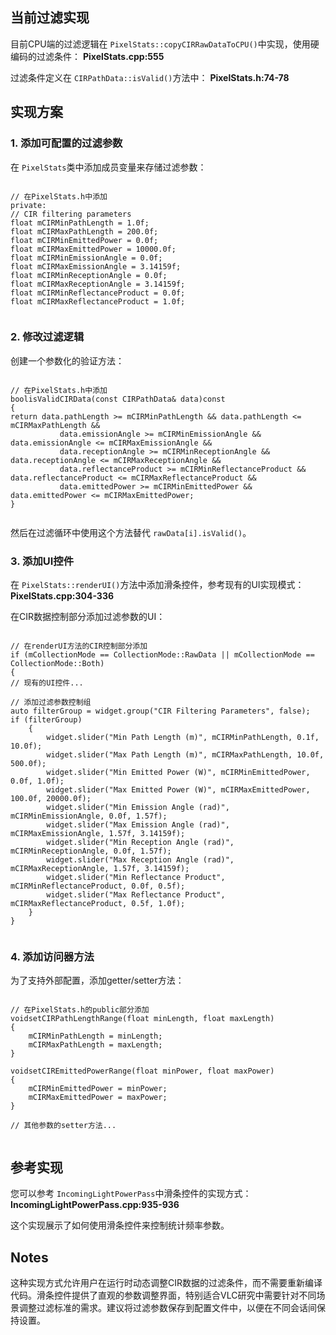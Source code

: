 ## 当前过滤实现

目前CPU端的过滤逻辑在 `PixelStats::copyCIRRawDataToCPU()`中实现，使用硬编码的过滤条件： **PixelStats.cpp:555**

过滤条件定义在 `CIRPathData::isValid()`方法中： **PixelStats.h:74-78**

## 实现方案

### 1. 添加可配置的过滤参数

在 `PixelStats`类中添加成员变量来存储过滤参数：

<pre class="px-2 py-1.5 has-[code]:rounded-md has-[code]:!bg-[#e5e5e5] has-[div]:bg-transparent has-[div]:!p-0 has-[code]:text-stone-900 dark:has-[code]:!bg-[#242424] has-[code]:dark:text-white [&_code]:block [&_code]:border-none [&_code]:bg-transparent [&_code]:p-0"><pre><code><span>// 在PixelStats.h中添加  </span><span>
</span><span></span><span>private</span><span>:
</span><span></span><span>// CIR filtering parameters  </span><span>
</span><span></span><span>float</span><span> mCIRMinPathLength = </span><span>1.0f</span><span>;
</span><span></span><span>float</span><span> mCIRMaxPathLength = </span><span>200.0f</span><span>;
</span><span></span><span>float</span><span> mCIRMinEmittedPower = </span><span>0.0f</span><span>;
</span><span></span><span>float</span><span> mCIRMaxEmittedPower = </span><span>10000.0f</span><span>;
</span><span></span><span>float</span><span> mCIRMinEmissionAngle = </span><span>0.0f</span><span>;
</span><span></span><span>float</span><span> mCIRMaxEmissionAngle = </span><span>3.14159f</span><span>;
</span><span></span><span>float</span><span> mCIRMinReceptionAngle = </span><span>0.0f</span><span>;
</span><span></span><span>float</span><span> mCIRMaxReceptionAngle = </span><span>3.14159f</span><span>;
</span><span></span><span>float</span><span> mCIRMinReflectanceProduct = </span><span>0.0f</span><span>;
</span><span></span><span>float</span><span> mCIRMaxReflectanceProduct = </span><span>1.0f</span><span>;</span></code></pre></pre>

### 2. 修改过滤逻辑

创建一个参数化的验证方法：

<pre class="px-2 py-1.5 has-[code]:rounded-md has-[code]:!bg-[#e5e5e5] has-[div]:bg-transparent has-[div]:!p-0 has-[code]:text-stone-900 dark:has-[code]:!bg-[#242424] has-[code]:dark:text-white [&_code]:block [&_code]:border-none [&_code]:bg-transparent [&_code]:p-0"><pre><code><span>// 在PixelStats.h中添加  </span><span>
</span><span></span>boolisValidCIRData(const CIRPathData& data)const
<span>{
</span><span></span><span>return</span><span> data.pathLength >= mCIRMinPathLength && data.pathLength <= mCIRMaxPathLength &&
</span>           data.emissionAngle >= mCIRMinEmissionAngle && data.emissionAngle <= mCIRMaxEmissionAngle &&
           data.receptionAngle >= mCIRMinReceptionAngle && data.receptionAngle <= mCIRMaxReceptionAngle &&
           data.reflectanceProduct >= mCIRMinReflectanceProduct && data.reflectanceProduct <= mCIRMaxReflectanceProduct &&
           data.emittedPower >= mCIRMinEmittedPower && data.emittedPower <= mCIRMaxEmittedPower;
}</code></pre></pre>

然后在过滤循环中使用这个方法替代 `rawData[i].isValid()`。

### 3. 添加UI控件

在 `PixelStats::renderUI()`方法中添加滑条控件，参考现有的UI实现模式： **PixelStats.cpp:304-336**

在CIR数据控制部分添加过滤参数的UI：

<pre class="px-2 py-1.5 has-[code]:rounded-md has-[code]:!bg-[#e5e5e5] has-[div]:bg-transparent has-[div]:!p-0 has-[code]:text-stone-900 dark:has-[code]:!bg-[#242424] has-[code]:dark:text-white [&_code]:block [&_code]:border-none [&_code]:bg-transparent [&_code]:p-0"><pre><code><span>// 在renderUI方法的CIR控制部分添加  </span><span>
</span><span></span><span>if</span><span> (mCollectionMode == CollectionMode::RawData || mCollectionMode == CollectionMode::Both)
</span>{
<span></span><span>// 现有的UI控件...  </span><span>
</span>
<span></span><span>// 添加过滤参数控制组  </span><span>
</span><span></span><span>auto</span><span> filterGroup = widget.</span><span>group</span><span>(</span><span>"CIR Filtering Parameters"</span><span>, </span><span>false</span><span>);
</span><span></span><span>if</span><span> (filterGroup)
</span>    {
<span>        widget.</span><span>slider</span><span>(</span><span>"Min Path Length (m)"</span><span>, mCIRMinPathLength, </span><span>0.1f</span><span>, </span><span>10.0f</span><span>);
</span><span>        widget.</span><span>slider</span><span>(</span><span>"Max Path Length (m)"</span><span>, mCIRMaxPathLength, </span><span>10.0f</span><span>, </span><span>500.0f</span><span>);
</span><span>        widget.</span><span>slider</span><span>(</span><span>"Min Emitted Power (W)"</span><span>, mCIRMinEmittedPower, </span><span>0.0f</span><span>, </span><span>1.0f</span><span>);
</span><span>        widget.</span><span>slider</span><span>(</span><span>"Max Emitted Power (W)"</span><span>, mCIRMaxEmittedPower, </span><span>100.0f</span><span>, </span><span>20000.0f</span><span>);
</span><span>        widget.</span><span>slider</span><span>(</span><span>"Min Emission Angle (rad)"</span><span>, mCIRMinEmissionAngle, </span><span>0.0f</span><span>, </span><span>1.57f</span><span>);
</span><span>        widget.</span><span>slider</span><span>(</span><span>"Max Emission Angle (rad)"</span><span>, mCIRMaxEmissionAngle, </span><span>1.57f</span><span>, </span><span>3.14159f</span><span>);
</span><span>        widget.</span><span>slider</span><span>(</span><span>"Min Reception Angle (rad)"</span><span>, mCIRMinReceptionAngle, </span><span>0.0f</span><span>, </span><span>1.57f</span><span>);
</span><span>        widget.</span><span>slider</span><span>(</span><span>"Max Reception Angle (rad)"</span><span>, mCIRMaxReceptionAngle, </span><span>1.57f</span><span>, </span><span>3.14159f</span><span>);
</span><span>        widget.</span><span>slider</span><span>(</span><span>"Min Reflectance Product"</span><span>, mCIRMinReflectanceProduct, </span><span>0.0f</span><span>, </span><span>0.5f</span><span>);
</span><span>        widget.</span><span>slider</span><span>(</span><span>"Max Reflectance Product"</span><span>, mCIRMaxReflectanceProduct, </span><span>0.5f</span><span>, </span><span>1.0f</span><span>);
</span>    }
}</code></pre></pre>

### 4. 添加访问器方法

为了支持外部配置，添加getter/setter方法：

<pre class="px-2 py-1.5 has-[code]:rounded-md has-[code]:!bg-[#e5e5e5] has-[div]:bg-transparent has-[div]:!p-0 has-[code]:text-stone-900 dark:has-[code]:!bg-[#242424] has-[code]:dark:text-white [&_code]:block [&_code]:border-none [&_code]:bg-transparent [&_code]:p-0"><pre><code><span>// 在PixelStats.h的public部分添加  </span><span>
</span><span></span>voidsetCIRPathLengthRange(float minLength, float maxLength)
<span>{
</span>    mCIRMinPathLength = minLength;
    mCIRMaxPathLength = maxLength;
}

<span></span>voidsetCIREmittedPowerRange(float minPower, float maxPower)
<span>{
</span>    mCIRMinEmittedPower = minPower;
    mCIRMaxEmittedPower = maxPower;
}

<span></span><span>// 其他参数的setter方法...</span></code></pre></pre>

## 参考实现

您可以参考 `IncomingLightPowerPass`中滑条控件的实现方式： **IncomingLightPowerPass.cpp:935-936**

这个实现展示了如何使用滑条控件来控制统计频率参数。

## Notes

这种实现方式允许用户在运行时动态调整CIR数据的过滤条件，而不需要重新编译代码。滑条控件提供了直观的参数调整界面，特别适合VLC研究中需要针对不同场景调整过滤标准的需求。建议将过滤参数保存到配置文件中，以便在不同会话间保持设置。
